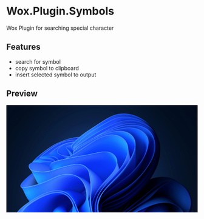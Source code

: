 # Wox.Plugin.Symbols

Wox Plugin for searching special character 

## Features
 * search for symbol
 * copy symbol to clipboard
 * insert selected symbol to output
 
## Preview

![](preview.gif)



